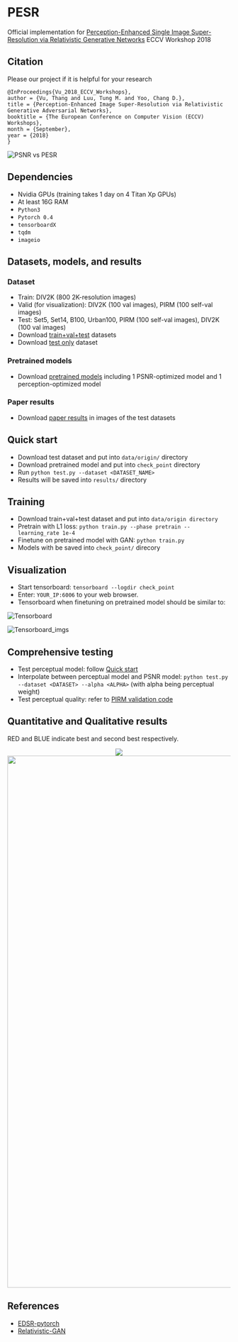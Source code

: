 # PESR
Official implementation for [Perception-Enhanced Single Image Super-Resolution via Relativistic Generative Networks](http://openaccess.thecvf.com/content_ECCVW_2018/papers/11133/Vu_Perception-Enhanced_Image_Super-Resolution_via_Relativistic_Generative_Adversarial_Networks_ECCVW_2018_paper.pdf) ECCV Workshop 2018

## Citation
Please our project if it is helpful for your research
```
@InProceedings{Vu_2018_ECCV_Workshops},
author = {Vu, Thang and Luu, Tung M. and Yoo, Chang D.},
title = {Perception-Enhanced Image Super-Resolution via Relativistic Generative Adversarial Networks},
booktitle = {The European Conference on Computer Vision (ECCV) Workshops},
month = {September},
year = {2018}
}
```

![PSNR vs PESR](https://github.com/thangvubk/PESR/blob/master/docs/PSNR_PESR.PNG)

## Dependencies
- Nvidia GPUs (training takes 1 day on 4 Titan Xp GPUs)
- At least 16G RAM 
- ``Python3``
- ``Pytorch 0.4``
- ``tensorboardX``
- ``tqdm``
- ``imageio``

## Datasets, models, and results
### Dataset
- Train: DIV2K (800 2K-resolution images)
- Valid (for visualization): DIV2K (100 val images), PIRM (100 self-val images)
- Test: Set5, Set14, B100, Urban100, PIRM (100 self-val images), DIV2K (100 val images)
- Download [train+val+test](https://drive.google.com/file/d/1rfwHaRIFIJOz_7ZirtAvf6vGTEmLVztC/view?usp=sharing) datasets
- Download [test only](https://drive.google.com/file/d/1zK9xo-rODnH5s6YlNKLvk4wP7-BZRuGc/view?usp=sharing) dataset
    
### Pretrained models
- Download [pretrained models](https://drive.google.com/file/d/1_jHPRvwfMzX6tPBQSSzzRwoEUJ7cXxww/view?usp=sharing) including 1 PSNR-optimized model and 1 perception-optimized model
    
### Paper results
- Download [paper results](https://drive.google.com/file/d/1CULdlaFoSE7HjaKz3cMuCYF3arZH0tuS/view?usp=sharing) in images of the test datasets

## Quick start
- Download test dataset and put into ``data/origin/`` directory
- Download pretrained model and put into ``check_point`` directory
- Run ``python test.py --dataset <DATASET_NAME>``
- Results will be saved into ``results/`` directory

## Training
- Download train+val+test dataset and put into ``data/origin directory``
- Pretrain with L1 loss: ``python train.py --phase pretrain --learning_rate 1e-4``
- Finetune on pretrained model with GAN: ``python train.py``
- Models with be saved into ``check_point/`` direcory

## Visualization
- Start tensorboard: ``tensorboard --logdir check_point``
- Enter: ``YOUR_IP:6006`` to your web browser.
- Tensorboard when finetuning on pretrained model should be similar to:

![Tensorboard](https://github.com/thangvubk/PESR/blob/master/docs/tensorboard.PNG)

![Tensorboard_imgs](https://github.com/thangvubk/PESR/blob/master/docs/tensorboard_img.PNG)

## Comprehensive testing
- Test perceptual model: follow [Quick start](#quick-start)
- Interpolate between perceptual model and PSNR model: ``python test.py --dataset <DATASET> --alpha <ALPHA>``  (with alpha being perceptual weight)
- Test perceptual quality: refer to [PIRM validation code](https://github.com/roimehrez/PIRM2018)

## Quantitative and Qualitative results
<p> RED and BLUE indicate best and second best respectively.</p>
<p align="center">
    <img src="https://github.com/thangvubk/PESR/blob/master/docs/quantitative.PNG">
    <img width="800" height="1200", src="https://github.com/thangvubk/PESR/blob/master/docs/qualitative.PNG">
</p>

## References
- [EDSR-pytorch](https://github.com/thstkdgus35/EDSR-PyTorch)
- [Relativistic-GAN](https://github.com/AlexiaJM/RelativisticGAN)
